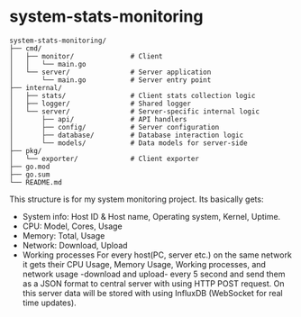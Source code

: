 # system-stats-monitoring

```
system-stats-monitoring/
├── cmd/
│   ├── monitor/              # Client
│   │   └── main.go
│   └── server/               # Server application
│       └── main.go           # Server entry point
├── internal/
│   ├── stats/                # Client stats collection logic
│   ├── logger/               # Shared logger 
│   └── server/               # Server-specific internal logic
│       ├── api/              # API handlers 
│       ├── config/           # Server configuration 
│       ├── database/         # Database interaction logic 
│       └── models/           # Data models for server-side
├── pkg/
│   └── exporter/             # Client exporter
├── go.mod
├── go.sum
└── README.md
```

This structure is for my system monitoring project. Its basically gets:
- System info: Host ID & Host name, Operating system, Kernel, Uptime.
- CPU: Model, Cores, Usage
- Memory: Total, Usage
- Network: Download, Upload
- Working processes
For every host(PC, server etc.) on the same network it gets their CPU Usage, Memory Usage, Working processes, and network usage -download and upload- every 5 second and send them as a JSON format to central server with using HTTP POST request. On this server data will be stored with using InfluxDB (WebSocket for real time updates).  